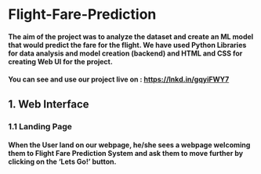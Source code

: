 # Flight-Fare-Prediction

#### The aim of the project was to analyze the dataset and create an ML model that would predict the fare for the flight. We have used Python Libraries for data analysis and model creation (backend) and HTML and CSS for creating Web UI for the project.

#### You can see and use our project live on : https://lnkd.in/gqyiFWY7


## 1. Web Interface
### 1.1 Landing Page
#### When the User land on our webpage, he/she sees a webpage welcoming them to Flight Fare Prediction System and ask them to move further by clicking on the ‘Lets Go!’ button.
